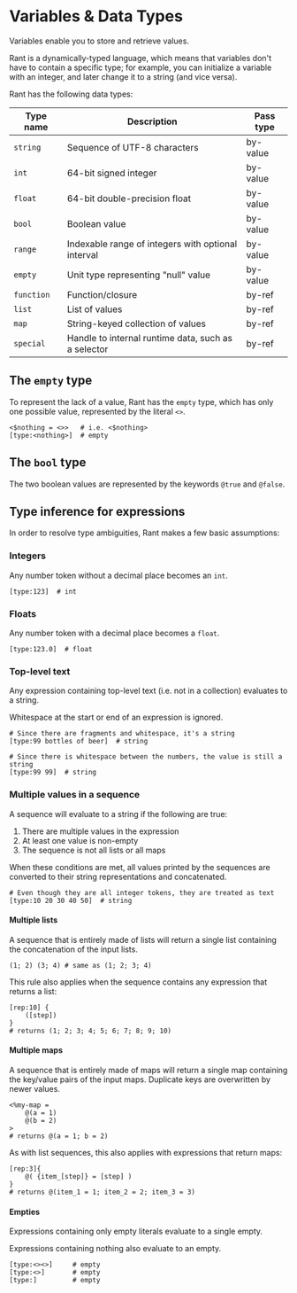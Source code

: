 # Variables & Data Types

Variables enable you to store and retrieve values.

Rant is a dynamically-typed language, which means that variables don't have to contain a specific type;
for example, you can initialize a variable with an integer, and later change it to a string (and vice versa).

Rant has the following data types:

|Type name |Description                                        |Pass type|
|----------|---------------------------------------------------|---------|
|`string`  |Sequence of UTF-8 characters                       |by-value |
|`int`     |64-bit signed integer                              |by-value |
|`float`   |64-bit double-precision float                      |by-value |
|`bool`    |Boolean value                                      |by-value | 
|`range`   |Indexable range of integers with optional interval |by-value |
|`empty`   |Unit type representing "null" value                |by-value |
|`function`|Function/closure                                   |by-ref   |
|`list`    |List of values                                     |by-ref   |
|`map`     |String-keyed collection of values                  |by-ref   |
|`special` |Handle to internal runtime data, such as a selector|by-ref   |

## The `empty` type

To represent the lack of a value, Rant has the `empty` type, which has only one possible value, represented by the literal `<>`.

```rant
<$nothing = <>>   # i.e. <$nothing>
[type:<nothing>]  # empty
```

## The `bool` type

The two boolean values are represented by the keywords `@true` and `@false`.

## Type inference for expressions

In order to resolve type ambiguities, Rant makes a few basic assumptions:

### Integers

Any number token without a decimal place becomes an `int`.

```rant
[type:123]  # int
```

### Floats

Any number token with a decimal place becomes a `float`.

```rant
[type:123.0]  # float
```

### Top-level text

Any expression containing top-level text (i.e. not in a collection) evaluates to a string.

Whitespace at the start or end of an expression is ignored.

```rant
# Since there are fragments and whitespace, it's a string
[type:99 bottles of beer]  # string

# Since there is whitespace between the numbers, the value is still a string
[type:99 99]  # string
```

### Multiple values in a sequence

A sequence will evaluate to a string if the following are true:

1. There are multiple values in the expression
2. At least one value is non-empty
3. The sequence is not all lists or all maps

When these conditions are met, all values printed by the sequences are converted to their string representations and concatenated.

```rant
# Even though they are all integer tokens, they are treated as text
[type:10 20 30 40 50]  # string
```

#### Multiple lists

A sequence that is entirely made of lists will return a single list containing the concatenation of the input lists.

```rant
(1; 2) (3; 4) # same as (1; 2; 3; 4)
```

This rule also applies when the sequence contains any expression that returns a list:

```rant
[rep:10] {
    ([step])
}
# returns (1; 2; 3; 4; 5; 6; 7; 8; 9; 10)
```

#### Multiple maps

A sequence that is entirely made of maps will return a single map containing the key/value pairs of the input maps. 
Duplicate keys are overwritten by newer values.

```rant
<%my-map = 
    @(a = 1)
    @(b = 2)
>
# returns @(a = 1; b = 2)
```

As with list sequences, this also applies with expressions that return maps:

```rant
[rep:3]{
    @( {item_[step]} = [step] )
}
# returns @(item_1 = 1; item_2 = 2; item_3 = 3)
```

#### Empties

Expressions containing only empty literals evaluate to a single empty.

Expressions containing nothing also evaluate to an empty.

```rant
[type:<><>]     # empty
[type:<>]       # empty
[type:]         # empty
```